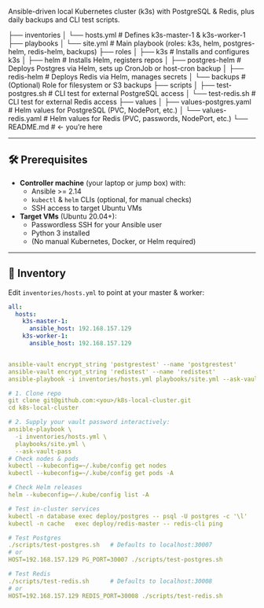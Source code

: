 

Ansible-driven local Kubernetes cluster (k3s) with PostgreSQL & Redis, plus daily backups and CLI test scripts.

├── inventories
│ └── hosts.yml # Defines k3s-master-1 & k3s-worker-1
├── playbooks
│ └── site.yml # Main playbook (roles: k3s, helm, postgres-helm, redis-helm, backups)
├── roles
│ ├── k3s # Installs and configures k3s
│ ├── helm # Installs Helm, registers repos
│ ├── postgres-helm # Deploys Postgres via Helm, sets up CronJob or host-cron backup
│ ├── redis-helm # Deploys Redis via Helm, manages secrets
│ └── backups # (Optional) Role for filesystem or S3 backups
├── scripts
│ ├── test-postgres.sh # CLI test for external PostgreSQL access
│ └── test-redis.sh # CLI test for external Redis access
├── values
│ ├── values-postgres.yaml # Helm values for PostgreSQL (PVC, NodePort, etc.)
│ └── values-redis.yaml # Helm values for Redis (PVC, passwords, NodePort, etc.)
└── README.md # ← you’re here

---

## 🛠 Prerequisites

- **Controller machine** (your laptop or jump box) with:
  - Ansible >= 2.14  
  - `kubectl` & `helm` CLIs (optional, for manual checks)  
  - SSH access to target Ubuntu VMs
- **Target VMs** (Ubuntu 20.04+):
  - Passwordless SSH for your Ansible user
  - Python 3 installed
  - (No manual Kubernetes, Docker, or Helm required)

---

## 🔧 Inventory

Edit `inventories/hosts.yml` to point at your master & worker:

```yaml
all:
  hosts:
    k3s-master-1:
      ansible_host: 192.168.157.129
    k3s-worker-1:
      ansible_host: 192.168.157.129


ansible-vault encrypt_string 'postgrestest' --name 'postgrestest'
ansible-vault encrypt_string 'redistest' --name 'redistest'
ansible-playbook -i inventories/hosts.yml playbooks/site.yml --ask-vault-pass

# 1. Clone repo
git clone git@github.com:<you>/k8s-local-cluster.git
cd k8s-local-cluster

# 2. Supply your vault password interactively:
ansible-playbook \
  -i inventories/hosts.yml \
  playbooks/site.yml \
  --ask-vault-pass
# Check nodes & pods
kubectl --kubeconfig=~/.kube/config get nodes
kubectl --kubeconfig=~/.kube/config get pods -A

# Check Helm releases
helm --kubeconfig=~/.kube/config list -A

# Test in-cluster services
kubectl -n database exec deploy/postgres -- psql -U postgres -c '\l'
kubectl -n cache   exec deploy/redis-master -- redis-cli ping

# Test Postgres
./scripts/test-postgres.sh   # Defaults to localhost:30007
# or
HOST=192.168.157.129 PG_PORT=30007 ./scripts/test-postgres.sh

# Test Redis
./scripts/test-redis.sh      # Defaults to localhost:30008
# or
HOST=192.168.157.129 REDIS_PORT=30008 ./scripts/test-redis.sh



